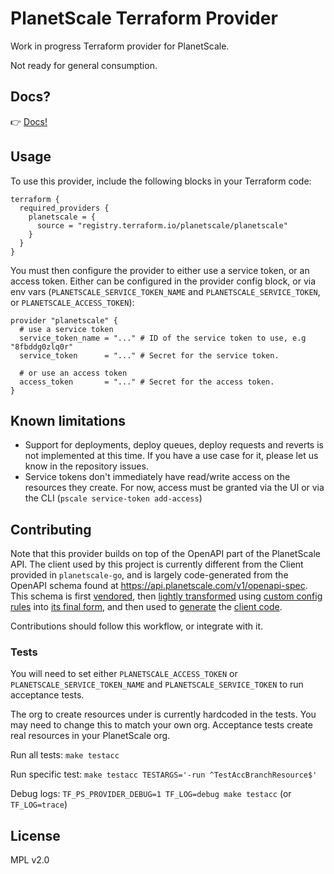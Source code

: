# PlanetScale Terraform Provider

Work in progress Terraform provider for PlanetScale.

Not ready for general consumption.

## Docs?

👉 [Docs!](https://registry.terraform.io/providers/planetscale/planetscale/latest/docs)

## Usage

To use this provider, include the following blocks in your Terraform code:

```hcl
terraform {
  required_providers {
    planetscale = {
      source = "registry.terraform.io/planetscale/planetscale"
    }
  }
}
```

You must then configure the provider to either use a service token, or an access token. Either can be configured in the provider config block, or via env vars (`PLANETSCALE_SERVICE_TOKEN_NAME` and `PLANETSCALE_SERVICE_TOKEN`, or `PLANETSCALE_ACCESS_TOKEN`):

```hcl
provider "planetscale" {
  # use a service token
  service_token_name = "..." # ID of the service token to use, e.g "8fbddg0zlq0r"
  service_token      = "..." # Secret for the service token.

  # or use an access token
  access_token       = "..." # Secret for the access token.
}
```

## Known limitations

- Support for deployments, deploy queues, deploy requests and reverts is not implemented at this time. If you have a use case for it, please let us know in the repository issues.
- Service tokens don't immediately have read/write access on the resources they create. For now, access must be granted via the UI or via the CLI (`pscale service-token add-access`)

## Contributing

Note that this provider builds on top of the OpenAPI part of the PlanetScale API. The client used by this project is currently different from the Client provided in `planetscale-go`, and is largely code-generated from the OpenAPI schema found at https://api.planetscale.com/v1/openapi-spec. This schema is first [vendored](openapi/openapi-spec.json), then [lightly transformed](internal/cmd/extractref) using [custom config rules](openapi/extract-ref-cfg.json) into [its final form](openapi-spec.json), and then used to [generate](internal/cmd/client_codegen) the [client code](internal/client/planetscale).

Contributions should follow this workflow, or integrate with it.

### Tests

You will need to set either `PLANETSCALE_ACCESS_TOKEN` or `PLANETSCALE_SERVICE_TOKEN_NAME` and `PLANETSCALE_SERVICE_TOKEN` to run acceptance tests.

The org to create resources under is currently hardcoded in the tests. You may need to change this to match your own org.  Acceptance tests create real resources in your PlanetScale org.

Run all tests: `make testacc`

Run specific test: `make testacc TESTARGS='-run ^TestAccBranchResource$'`

Debug logs: `TF_PS_PROVIDER_DEBUG=1 TF_LOG=debug make testacc` (or `TF_LOG=trace`)

## License

MPL v2.0